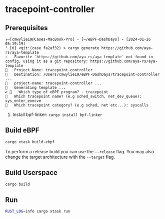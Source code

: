 # tracepoint-controller

## Prerequisites
```
┌─[cmwylie19@Cases-MacBook-Pro] - [~/eBPF-DashDays] - [2024-01-26 05:19:19]
└─[0] <git:(case fa2af32) > cargo generate https://github.com/aya-rs/aya-template
⚠️   Favorite `https://github.com/aya-rs/aya-template` not found in config, using it as a git repository: https://github.com/aya-rs/aya-template
🤷   Project Name: tracepoint-controller
🔧   Destination: /Users/cmwylie19/eBPF-DashDays/tracepoint-controller ...
🔧   project-name: tracepoint-controller ...
🔧   Generating template ...
✔ 🤷   Which type of eBPF program? · tracepoint
🤷   Which tracepoint name? (e.g sched_switch, net_dev_queue): sys_enter_execve
🤷   Which tracepoint category? (e.g sched, net etc...): syscalls
```
1. Install bpf-linker: `cargo install bpf-linker`

## Build eBPF

```bash
cargo xtask build-ebpf
```

To perform a release build you can use the `--release` flag.
You may also change the target architecture with the `--target` flag.

## Build Userspace

```bash
cargo build
```

## Run

```bash
RUST_LOG=info cargo xtask run
```
